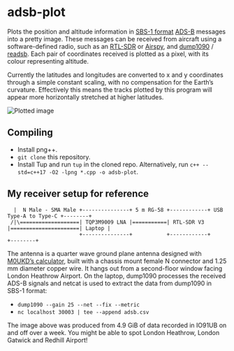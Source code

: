 # adsb-plot

Plots the position and altitude information in [SBS-1 format](http://woodair.net/sbs/article/barebones42_socket_data.htm) [ADS-B](https://www.sigidwiki.com/wiki/Automatic_Dependent_Surveillance-Broadcast_(ADS-B)) messages into a pretty image. These messages can be received from aircraft using a software-defined radio, such as an [RTL-SDR](https://rtl-sdr.com/) or [Airspy](https://airspy.com/), and [dump1090](https://github.com/flightaware/dump1090) / [readsb](https://github.com/Mictronics/readsb-protobuf). Each pair of coordinates received is plotted as a pixel, with its colour representing altitude.

Currently the latitudes and longitudes are converted to x and y coordinates through a simple constant scaling, with no compensation for the Earth’s curvature. Effectively this means the tracks plotted by this program will appear more horizontally stretched at higher latitudes.

![Plotted image](sample-io91ub.png)

## Compiling

- Install png++.
- `git clone` this repository.
- Install Tup and run `tup` in the cloned repo. Alternatively, run `c++ --std=c++17 -O2 -lpng *.cpp -o adsb-plot`.

## My receiver setup for reference

```
  |  N Male - SMA Male +---------------+ 5 m RG-58 +------------+ USB Type-A to Type-C +--------+
 /|\===================| TQP3M9009 LNA |===========| RTL-SDR V3 |======================| Laptop |
                       +---------------+           +------------+                      +--------+
```

The antenna is a quarter wave ground plane antenna designed with [M0UKD’s calculator](https://m0ukd.com/calculators/quarter-wave-ground-plane-antenna-calculator/), built with a chassis mount female N connector and 1.25 mm diameter copper wire. It hangs out from a second-floor window facing London Heathrow Airport. On the laptop, dump1090 processes the received ADS-B signals and netcat is used to extract the data from dump1090 in SBS-1 format:

- `dump1090 --gain 25 --net --fix --metric`
- `nc localhost 30003 | tee --append adsb.csv`

The image above was produced from 4.9 GiB of data recorded in IO91UB on and off over a week. You might be able to spot London Heathrow, London Gatwick and Redhill Airport!
